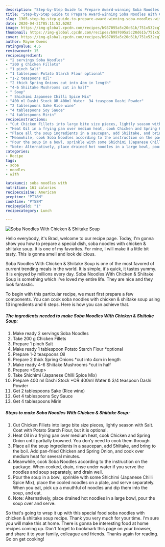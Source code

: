 ```yaml
---
description: "Step-by-Step Guide to Prepare Award-winning Soba Noodles With Chicken &amp;amp; Shiitake Soup"
title: "Step-by-Step Guide to Prepare Award-winning Soba Noodles With Chicken &amp;amp; Shiitake Soup"
slug: 1305-step-by-step-guide-to-prepare-award-winning-soba-noodles-with-chicken-and-amp-shiitake-soup
date: 2020-04-21T05:11:53.620Z
image: https://img-global.cpcdn.com/recipes/b987095a5c20d61b/751x532cq70/soba-noodles-with-chicken-shiitake-soup-recipe-main-photo.jpg
thumbnail: https://img-global.cpcdn.com/recipes/b987095a5c20d61b/751x532cq70/soba-noodles-with-chicken-shiitake-soup-recipe-main-photo.jpg
cover: https://img-global.cpcdn.com/recipes/b987095a5c20d61b/751x532cq70/soba-noodles-with-chicken-shiitake-soup-recipe-main-photo.jpg
author: Mayme Owens
ratingvalue: 4.6
reviewcount: 15
recipeingredient:
- "2 servings Soba Noodles"
- "200 g Chicken Fillets"
- "1 pinch Salt"
- "1 tablespoon Potato Starch Flour optional"
- "1-2 teaspoons Oil"
- "2 thick Spring Onions cut into 4cm in length"
- "4-6 Shiitake Mushrooms cut in half"
- " Soup"
- " Shichimi Japanese Chilli Spice Mix"
- "400 ml Dashi Stock OR 400ml Water  34 teaspoon Dashi Powder"
- "2 tablespoons Sake Rice wine"
- "4 tablespoons Soy Sauce"
- "4 tablespoons Mirin"
recipeinstructions:
- "Cut Chicken Fillets into large bite size pieces, lightly season with Salt. Coat with Potato Starch Flour, but it is optional."
- "Heat Oil in a frying pan over medium heat, cook Chicken and Spring Onion until partially browned. You don’y need to cook them through."
- "Place all the soup ingredients in a saucepan, add Shiitake, and bring to the boil. Add pan-fried Chicken and Spring Onion, and cook over medium heat for several minutes."
- "Meanwhile, cook Soba Noodles according to the instruction on the package. When cooked, drain, rinse under water if you serve the noodles and soup separately, and drain well."
- "Pour the soup in a bowl, sprinkle with some Shichimi (Japanese Chilli Spice Mix), place the cooled noodles on a plate, and serve separately. When you eat, pick up a mouthful of noodles and dip them into the soup, and eat."
- "Note: Alternatively, place drained hot noodles in a large bowl, pour the soup over and serve."
categories:
- Recipe
tags:
- soba
- noodles
- with

katakunci: soba noodles with 
nutrition: 161 calories
recipecuisine: American
preptime: "PT18M"
cooktime: "PT58M"
recipeyield: "1"
recipecategory: Lunch

---
```



![Soba Noodles With Chicken &amp; Shiitake Soup](https://img-global.cpcdn.com/recipes/b987095a5c20d61b/751x532cq70/soba-noodles-with-chicken-shiitake-soup-recipe-main-photo.jpg)

Hello everybody, it's Brad, welcome to our recipe page. Today, I'm gonna show you how to prepare a special dish, soba noodles with chicken &amp; shiitake soup. It is one of my favorites. For mine, I will make it a little bit tasty. This is gonna smell and look delicious.

Soba Noodles With Chicken &amp; Shiitake Soup is one of the most favored of current trending meals in the world. It is simple, it's quick, it tastes yummy. It is enjoyed by millions every day. Soba Noodles With Chicken &amp; Shiitake Soup is something which I've loved my entire life. They are nice and they look fantastic.




To begin with this particular recipe, we must first prepare a few components. You can cook soba noodles with chicken &amp; shiitake soup using 13 ingredients and 6 steps. Here is how you can achieve that.

<!--inarticleads1-->

##### The ingredients needed to make Soba Noodles With Chicken &amp; Shiitake Soup:

1. Make ready 2 servings Soba Noodles
1. Take 200 g Chicken Fillets
1. Prepare 1 pinch Salt
1. Make ready 1 tablespoon Potato Starch Flour *optional
1. Prepare 1-2 teaspoons Oil
1. Prepare 2 thick Spring Onions *cut into 4cm in length
1. Make ready 4-6 Shiitake Mushrooms *cut in half
1. Prepare  &lt;Soup&gt;
1. Take  Shichimi (Japanese Chilli Spice Mix)
1. Prepare 400 ml Dashi Stock *OR 400ml Water &amp; 3/4 teaspoon Dashi Powder
1. Get 2 tablespoons Sake (Rice wine)
1. Get 4 tablespoons Soy Sauce
1. Get 4 tablespoons Mirin




<!--inarticleads2-->

##### Steps to make Soba Noodles With Chicken &amp; Shiitake Soup:

1. Cut Chicken Fillets into large bite size pieces, lightly season with Salt. Coat with Potato Starch Flour, but it is optional.
1. Heat Oil in a frying pan over medium heat, cook Chicken and Spring Onion until partially browned. You don’y need to cook them through.
1. Place all the soup ingredients in a saucepan, add Shiitake, and bring to the boil. Add pan-fried Chicken and Spring Onion, and cook over medium heat for several minutes.
1. Meanwhile, cook Soba Noodles according to the instruction on the package. When cooked, drain, rinse under water if you serve the noodles and soup separately, and drain well.
1. Pour the soup in a bowl, sprinkle with some Shichimi (Japanese Chilli Spice Mix), place the cooled noodles on a plate, and serve separately. When you eat, pick up a mouthful of noodles and dip them into the soup, and eat.
1. Note: Alternatively, place drained hot noodles in a large bowl, pour the soup over and serve.




So that's going to wrap it up with this special food soba noodles with chicken &amp; shiitake soup recipe. Thank you very much for your time. I'm sure you will make this at home. There is gonna be interesting food at home recipes coming up. Don't forget to bookmark this page on your browser, and share it to your family, colleague and friends. Thanks again for reading. Go on get cooking!
